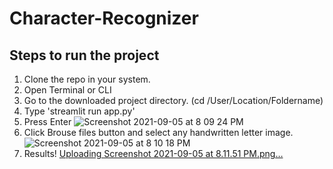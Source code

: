 
# Character-Recognizer
## Steps to run the project

1. Clone the repo in your system.
2. Open Terminal or CLI
3. Go to the downloaded project directory. (cd /User/Location/Foldername)
4. Type 'streamlit run app.py'
5. Press Enter
![Screenshot 2021-09-05 at 8 09 24 PM](https://user-images.githubusercontent.com/72293452/132130844-43e4831f-d364-4497-95bd-c7319552aa1a.png)
6. Click Brouse files button and select any handwritten letter image.
![Screenshot 2021-09-05 at 8 10 18 PM](https://user-images.githubusercontent.com/72293452/132130869-ed5ebcec-9eee-4e7d-97d0-78a7ba9bec5a.png)
7. Results!
[Uploading Screenshot 2021-09-05 at 8.11.51 PM.png…]()

